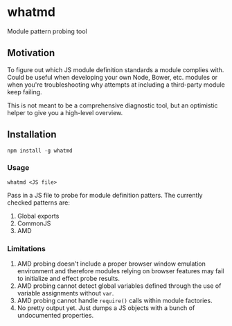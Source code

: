 # whatmd

Module pattern probing tool

## Motivation

To figure out which JS module definition standards a module complies with. Could be useful when developing your own Node, Bower, etc. modules or when you're troubleshooting why attempts at including a third-party module keep failing.

This is not meant to be a comprehensive diagnostic tool, but an optimistic helper to give you a high-level overview.

## Installation

```
npm install -g whatmd
```

### Usage

```
whatmd <JS file>
```

Pass in a JS file to probe for module definition patters. The currently checked patterns are:

1. Global exports
2. CommonJS
3. AMD

### Limitations

1. AMD probing doesn't include a proper browser window emulation environment and therefore modules relying on browser features may fail to initialize and effect probe results.
2. AMD probing cannot detect global variables defined through the use of variable assignments without `var`.
3. AMD probing cannot handle `require()` calls within module factories.
4. No pretty output yet. Just dumps a JS objects with a bunch of undocumented properties.
